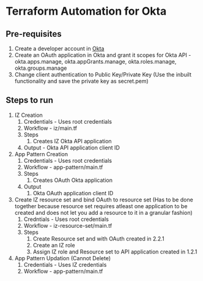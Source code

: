 # Terraform Automation for Okta
## Pre-requisites
1. Create a developer account in [Okta](https://developer.okta.com/signup/)
2. Create an OAuth application in Okta and grant it scopes for Okta API - okta.apps.manage, okta.appGrants.manage, okta.roles.manage, okta.groups.manage
3. Change client authentication to Public Key/Private Key (Use the inbuilt functionality and save the private key as secret.pem)

## Steps to run
1. IZ Creation
   1. Credentials - Uses root credentials
   2. Workflow - iz/main.tf
   3. Steps
      1. Creates IZ Okta API application
   4. Output - Okta API application client ID
2. App Pattern Creation
   1. Credentials - Uses root credentials
   2. Workflow - app-pattern/main.tf
   3. Steps
      1. Creates OAuth Okta application
   4. Output
      1. Okta OAuth application client ID
3. Create IZ resource set and bind OAuth to resource set (Has to be done together because resource set requires atleast one application to be created and does not let you add a resource to it in a granular fashion)
   1. Credntials - Uses root credentials
   2. Workflow - iz-resource-set/main.tf
   3. Steps
      1. Create Resource set and with OAuth created in 2.2.1
      2. Create an IZ role
      3. Assign IZ role and Resource set to API application created in 1.2.1
4. App Pattern Updation (Cannot Delete)
   1. Credentials - Uses IZ credentials
   2. Workflow - app-pattern/main.tf